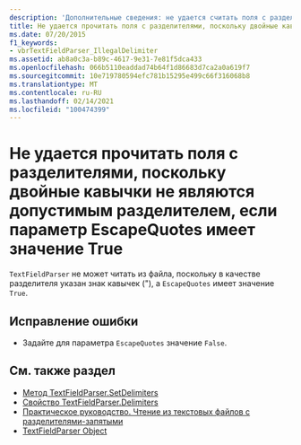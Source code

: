 ```yaml
---
description: 'Дополнительные сведения: не удается считать поля с разделителями, так как двойная кавычка не является допустимым разделителем, если параметр EscapeQuotes имеет значение true'
title: Не удается прочитать поля с разделителями, поскольку двойные кавычки не являются допустимым разделителем, если параметр EscapeQuotes имеет значение True
ms.date: 07/20/2015
f1_keywords:
- vbrTextFieldParser_IllegalDelimiter
ms.assetid: ab8a0c3a-b89c-4617-9e31-7e81f5dca433
ms.openlocfilehash: 066b5110eaddad74b64f1d86683d7ca2a0a619f7
ms.sourcegitcommit: 10e719780594efc781b15295e499c66f316068b8
ms.translationtype: MT
ms.contentlocale: ru-RU
ms.lasthandoff: 02/14/2021
ms.locfileid: "100474399"
---
```

# <a name="unable-to-read-delimited-fields-because-a-double-quote-is-not-a-legal-delimiter-when-escapequotes-is-set-to-true"></a>Не удается прочитать поля с разделителями, поскольку двойные кавычки не являются допустимым разделителем, если параметр EscapeQuotes имеет значение True

`TextFieldParser` не может читать из файла, поскольку в качестве разделителя указан знак кавычек ("), а `EscapeQuotes` имеет значение `True`.  
  
## <a name="to-correct-this-error"></a>Исправление ошибки  
  
- Задайте для параметра `EscapeQuotes` значение `False`.  
  
## <a name="see-also"></a>См. также раздел

- [Метод TextFieldParser.SetDelimiters](xref:Microsoft.VisualBasic.FileIO.TextFieldParser.SetDelimiters%2A)
- [Свойство TextFieldParser.Delimiters](xref:Microsoft.VisualBasic.FileIO.TextFieldParser.Delimiters%2A)
- [Практическое руководство. Чтение из текстовых файлов с разделителями-запятыми](../developing-apps/programming/drives-directories-files/how-to-read-from-comma-delimited-text-files.md)
- [TextFieldParser Object](../language-reference/objects/textfieldparser-object.md)
